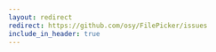 ```yaml
---
layout: redirect
redirect: https://github.com/osy/FilePicker/issues
include_in_header: true
---
```

